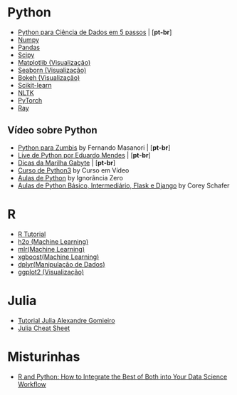 

# Python
  - [Python para Ciência de Dados em 5 passos](https://imasters.com.br/data/python-para-ciencia-de-dados-em-5-passos) | [**pt-br**]
  - [Numpy](http://www.numpy.org/)
  - [Pandas](https://pandas.pydata.org/)
  - [Scipy](https://www.scipy.org/)
  - [Matplotlib (Visualização)](https://matplotlib.org/)
  - [Seaborn (Visualização)](https://seaborn.pydata.org/)
  - [Bokeh (Visualização)](https://bokeh.pydata.org/en/latest/)
  - [Scikit-learn](http://scikit-learn.org)
  - [NLTK](http://www.nltk.org/)
  - [PyTorch](https://pytorch.org/)
  - [Ray](https://github.com/ray-project/ray)
  
## Vídeo sobre Python

  - [Python para Zumbis](https://www.pycursos.com/python-para-zumbis/) by Fernando Masanori | [**pt-br**]
  - [Live de Python por Eduardo Mendes](https://www.youtube.com/user/mendesesduardo) | [**pt-br**]
  - [Dicas da Marilha Gabyte](https://www.youtube.com/watch?v=gDo88_beoKo&list=PLIjYCDFYV8NOtjhWMFUqoK_G9OHlktSs6) | [**pt-br**]
  - [Curso de Python3](https://www.youtube.com/playlist?list=PLHz_AreHm4dlKP6QQCekuIPky1CiwmdI6&disable_polymer=true) by Curso em Vídeo
  - [Aulas de Python](https://www.youtube.com/playlist?list=PLfCKf0-awunOu2WyLe2pSD2fXUo795xRe) by Ignorância Zero
  - [Aulas de Python Básico, Intermediário, Flask e Django](https://www.youtube.com/playlist?list=PL-osiE80TeTt2d9bfVyTiXJA-UTHn6WwU) by Corey Schafer


# R 
 - [R Tutorial](http://www.cyclismo.org/tutorial/R/)
 - [h2o (Machine Learning)](http://docs.h2o.ai/)
 - [mlr(Machine Learning)](https://www.rdocumentation.org/packages/mlr/versions/2.13)
 - [xgboost(Machine Learning)](https://www.rdocumentation.org/packages/xgboost/versions/0.4-4/topics/xgboost)
 - [dplyr(Manipulação de Dados)](https://www.rdocumentation.org/packages/dplyr/versions/0.5.0)
 - [ggplot2 (Visualização)](https://www.rdocumentation.org/packages/ggplot2/versions/3.0.0)

# Julia
- [Tutorial Julia Alexandre Gomieiro](https://www.youtube.com/watch?v=ZPtyQem6hso&list=PLya-DXLnU1p7_iMNN4386qkiD4ywL9hxm)
- [Julia Cheat Sheet](https://github.com/JuliaDocs/Julia-Cheat-Sheet/)


# Misturinhas 
- [R and Python: How to Integrate the Best of Both into Your Data Science Workflow](https://www.r-bloggers.com/r-and-python-how-to-integrate-the-best-of-both-into-your-data-science-workflow/amp/)
